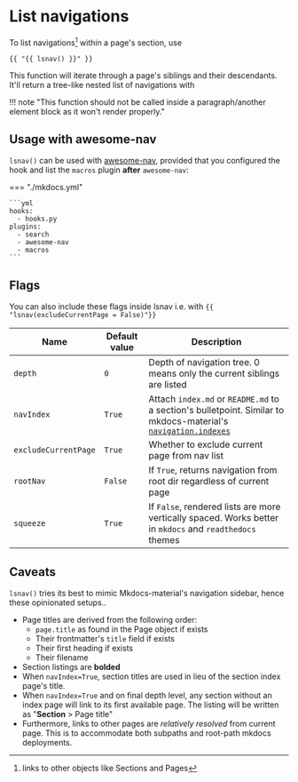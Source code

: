 # List navigations

To list navigations[^1] within a page's section, use

```
{{ "{{ lsnav() }}" }}
```

This function will iterate through a page's siblings and their descendants. It'll return a tree-like nested list of navigations with 

!!! note "This function should not be called inside a paragraph/another element block as it won't render properly."

## Usage with awesome-nav

`lsnav()` can be used with [awesome-nav](https://github.com/lukasgeiter/mkdocs-awesome-nav), provided that you configured the hook and list the `macros` plugin **after** `awesome-nav`:

=== "./mkdocs.yml"

    ```yml
    hooks:
      - hooks.py
    plugins:
      - search
      - awesome-nav
      - macros
    ```

## Flags

You can also include these flags inside lsnav i.e. with `{{ "lsnav(excludeCurrentPage = False)"}}`

| Name                 | Default value | Description                                                                                                                                                                                                    |
| -------------------- | ------------- | -------------------------------------------------------------------------------------------------------------------------------------------------------------------------------------------------------------- |
| `depth`              | `0`           | Depth of navigation tree. 0 means only the current siblings are listed                                                                                                                                                                                       |
| `navIndex`           | `True`        | Attach `index.md` or `README.md` to a section's bulletpoint. Similar to mkdocs-material's [`navigation.indexes`](https://squidfunk.github.io/mkdocs-material/setup/setting-up-navigation/#section-index-pages) |
| `excludeCurrentPage` | `True`        | Whether to exclude current page from nav list                                                                                                                                                                  |
| `rootNav`            | `False`       | If `True`, returns navigation from root dir regardless of current page |
| `squeeze`            | `True`        | If `False`, rendered lists are more vertically spaced. Works better in `mkdocs` and `readthedocs` themes                                                                                                       |

## Caveats

`lsnav()` tries its best to mimic Mkdocs-material's navigation sidebar, hence these opinionated setups..

- Page titles are derived from the following order:
    - `page.title` as found in the Page object if exists
    - Their frontmatter's `title` field if exists
    - Their first heading if exists
    - Their filename
- Section listings are **bolded**
- When `navIndex=True`, section titles are used in lieu of the section index page's title.
- When `navIndex=True` and on final depth level, any section without an index page will link to its first available page. The listing will be written as "**Section** > Page title"
- Furthermore, links to other pages are _relatively resolved_ from current page. This is to accommodate both subpaths and root-path mkdocs deployments.

[^1]: links to other objects like Sections and Pages